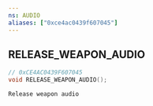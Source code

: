 ```yaml
---
ns: AUDIO
aliases: ["0xce4ac0439f607045"]
---
```

## RELEASE_WEAPON_AUDIO

```c
// 0xCE4AC0439F607045
void RELEASE_WEAPON_AUDIO();
```

```
Release weapon audio
```
